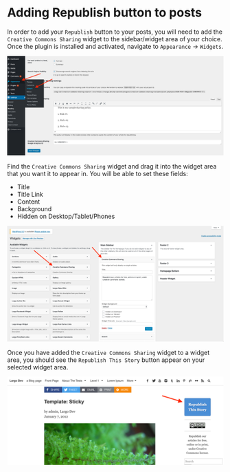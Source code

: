 # Adding Republish button to posts

In order to add your `Republish` button to your posts, you will need to add the `Creative Commons Sharing` widget to the sidebar/widget area of your choice. Once the plugin is installed and activated, navigate to `Appearance` -> `Widgets`.

![navigating to widgets](img/widgets.png)

Find the `Creative Commons Sharing` widget and drag it into the widget area that you want it to appear in. You will be able to set these fields:
- Title
- Title Link
- Content
- Background
- Hidden on Desktop/Tablet/Phones

![creative commons sharing widget](img/creative-commons-sharing-widget.png)

Once you have added the `Creative Commons Sharing` widget to a widget area, you should see the `Republish This Story` button appear on your selected widget area.

![default republish button](img/default-republish-button.png)